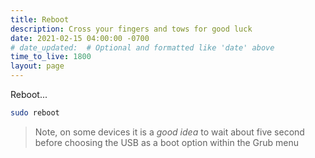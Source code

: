 ```yaml
---
title: Reboot
description: Cross your fingers and tows for good luck
date: 2021-02-15 04:00:00 -0700
# date_updated:  # Optional and formatted like 'date' above
time_to_live: 1800
layout: page
---
```




Reboot...


```Bash
sudo reboot
```


> Note, on some devices it is a _good idea_ to wait about five second before choosing the USB as a boot option within the Grub menu

